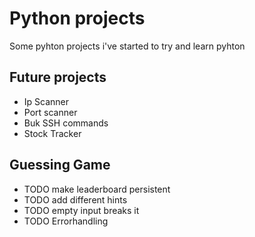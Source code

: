 # Python projects

Some pyhton projects i've started to try and learn pyhton

## Future projects

- Ip Scanner
- Port scanner
- Buk SSH commands
- Stock Tracker

## Guessing Game

- TODO make leaderboard persistent
- TODO add different hints
- TODO empty input breaks it
- TODO Errorhandling
